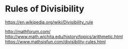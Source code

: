 # Rules of Divisibility

https://en.wikipedia.org/wiki/Divisibility_rule

http://mathforum.com/
http://www.math.wichita.edu/history/topics/arithmetic.html
https://www.mathsisfun.com/divisibility-rules.html
